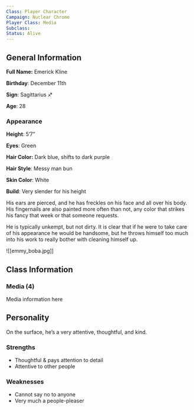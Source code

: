 ```yaml
---
Class: Player Character
Campaign: Nuclear Chrome
Player Class: Media
Subclass: 
Status: Alive
---
```

## General Information

**Full Name:** Emerick Kline

**Birthday**: December 11th

**Sign**: Sagittarius ♐

**Age**: 28
### Appearance

**Height**: 5’7”

**Eyes**: Green

**Hair Color:** Dark blue, shifts to dark purple

**Hair Style**: Messy man bun

**Skin Color**: White

**Build**: Very slender for his height

His ears are pierced, and he has freckles on his face and all over his body. His fingernails are also painted more often than not, any color that strikes his fancy that week or that someone requests.

He is typically unkempt, but not dirty. It is clear that if he were to take care of his appearance he would be handsome, but he throws himself too much into his work to really bother with cleaning himself up.

![[emmy_boba.jpg]]
## Class Information
### Media (4)

Media information here

## Personality

On the surface, he’s a very attentive, thoughtful, and kind.

### Strengths

- Thoughtful & pays attention to detail
- Attentive to other people

### Weaknesses

- Cannot say no to anyone
- Very much a people-pleaser